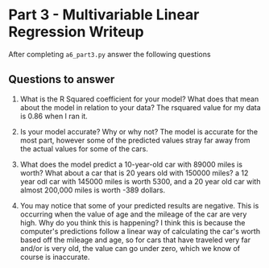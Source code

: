 # Part 3 - Multivariable Linear Regression Writeup

After completing `a6_part3.py` answer the following questions

## Questions to answer

1. What is the R Squared coefficient for your model? What does that mean about the model in relation to your data?
The rsquared value for my data is 0.86 when I ran it. 

2. Is your model accurate? Why or why not?
The model is accurate for the most part, however some of the predicted values stray far away from the actual values for some of the cars.

3. What does the model predict a 10-year-old car with 89000 miles is worth? What about a car that is 20 years old with 150000 miles?
a 12 year odl car with 145000 miles is worth 5300, and a 20 year old car with almost 200,000 miles is worth -389 dollars.

4. You may notice that some of your predicted results are negative. This is occurring when the value of age and the mileage of the car are very high. Why do you think this is happening? 
I think this is because the computer's predictions follow a linear way of calculating the car's worth based off the mileage and age, so for cars that have traveled very far and/or is very old, the value can go under zero, which we know of course is inaccurate.